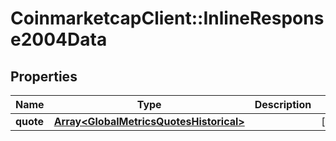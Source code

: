 # CoinmarketcapClient::InlineResponse2004Data

## Properties
Name | Type | Description | Notes
------------ | ------------- | ------------- | -------------
**quote** | [**Array&lt;GlobalMetricsQuotesHistorical&gt;**](GlobalMetricsQuotesHistorical.md) |  | [optional] 


